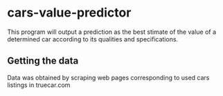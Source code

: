 # cars-value-predictor
This program will output a prediction as the best stimate of the value of a determined car according to its qualities and specifications.
## Getting the data
Data was obtained by scraping web pages corresponding to used cars listings
in truecar.com
